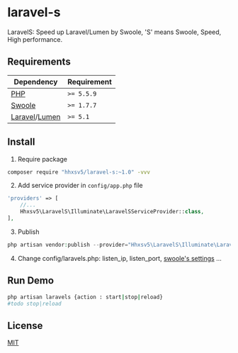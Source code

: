 # laravel-s
LaravelS: Speed up Laravel/Lumen by Swoole, 'S' means Swoole, Speed, High performance.

## Requirements

| Dependency | Requirement |
| -------- | -------- |
| [PHP](https://secure.php.net/manual/en/install.php) | `>= 5.5.9` |
| [Swoole](https://www.swoole.com/) | `>= 1.7.7` |
| [Laravel](https://laravel.com/)/[Lumen](https://lumen.laravel.com/) | `>= 5.1` |

## Install

1. Require package 
```Bash
composer require "hhxsv5/laravel-s:~1.0" -vvv
```

2. Add service provider in `config/app.php` file
```PHP
'providers' => [
    //...
    Hhxsv5\LaravelS\Illuminate\LaravelSServiceProvider::class,
],
```

3. Publish
```PHP
php artisan vendor:publish --provider="Hhxsv5\LaravelS\Illuminate\LaravelSServiceProvider"
```

4. Change config/laravels.php: listen_ip, listen_port, [swoole's settings](https://wiki.swoole.com/wiki/page/274.html) ...

## Run Demo

```Bash
php artisan laravels {action : start|stop|reload}
#todo stop|reload
```

## License

[MIT](https://github.com/hhxsv5/laravel-s/blob/master/LICENSE)
